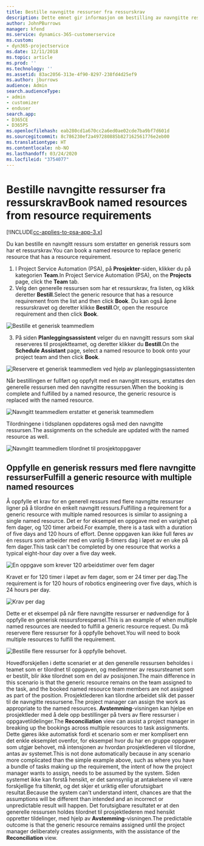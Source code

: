 ```yaml
---
title: Bestille navngitte ressurser fra ressurskrav
description: Dette emnet gir informasjon om bestilling av navngitte ressurser for et generisk ressurskrav.
author: JohnPBurrows
manager: kfend
ms.service: dynamics-365-customerservice
ms.custom:
- dyn365-projectservice
ms.date: 12/11/2018
ms.topic: article
ms.prod: ''
ms.technology: ''
ms.assetid: 83ac2056-313e-4f90-8297-238fd4d25ef9
ms.author: jburrows
audience: Admin
search.audienceType:
- admin
- customizer
- enduser
search.app:
- D365CE
- D365PS
ms.openlocfilehash: eab280cd1a670cc2a6ed0ae02cde7ba9bf7d601d
ms.sourcegitcommit: 8c786230ef2a497280885b827162561776e2eb00
ms.translationtype: HT
ms.contentlocale: nb-NO
ms.lasthandoff: 03/24/2020
ms.locfileid: "3754077"
---
```

# <a name="book-named-resources-from-resource-requirements"></a><span data-ttu-id="92899-103">Bestille navngitte ressurser fra ressurskrav</span><span class="sxs-lookup"><span data-stu-id="92899-103">Book named resources from resource requirements</span></span>

[!INCLUDE[cc-applies-to-psa-app-3.x](../includes/cc-applies-to-psa-app-3x.md)]

<span data-ttu-id="92899-104">Du kan bestille en navngitt ressurs som erstatter en generisk ressurs som har et ressurskrav.</span><span class="sxs-lookup"><span data-stu-id="92899-104">You can book a named resource to replace generic resource that has a resource requirement.</span></span>

1. <span data-ttu-id="92899-105">I Project Service Automation (PSA), på **Prosjekter**-siden, klikker du på kategorien **Team**.</span><span class="sxs-lookup"><span data-stu-id="92899-105">In Project Service Automation (PSA), on the **Projects** page, click the **Team** tab.</span></span>
2. <span data-ttu-id="92899-106">Velg den generelle ressursen som har et ressurskrav, fra listen, og klikk deretter **Bestill**.</span><span class="sxs-lookup"><span data-stu-id="92899-106">Select the generic resource that has a resource requirement from the list and then click **Book**.</span></span> <span data-ttu-id="92899-107">Du kan også åpne ressurskravet og deretter klikke **Bestill**.</span><span class="sxs-lookup"><span data-stu-id="92899-107">Or, open the resource requirement and then click **Book**.</span></span>


![Bestille et generisk teammedlem](media/RM-how-to-14.png)


3. <span data-ttu-id="92899-109">På siden **Planleggingsassistent** velger du en navngitt ressurs som skal reserveres til prosjektteamet, og deretter klikker du **Bestill**.</span><span class="sxs-lookup"><span data-stu-id="92899-109">On the **Schedule Assistant** page, select a named resource to book onto your project team and then click **Book**.</span></span>

![Reservere et generisk teammedlem ved hjelp av planleggingsassistenten](media/RM-how-to-15.png)

<span data-ttu-id="92899-111">Når bestillingen er fullført og oppfylt med en navngitt ressurs, erstattes den generelle ressursen med den navngitte ressursen.</span><span class="sxs-lookup"><span data-stu-id="92899-111">When the booking is complete and fulfilled by a named resource, the generic resource is replaced with the named resource.</span></span>

![Navngitt teammedlem erstatter et generisk teammedlem](media/RM-how-to-16.png)

<span data-ttu-id="92899-113">Tilordningene i tidsplanen oppdateres også med den navngitte ressursen.</span><span class="sxs-lookup"><span data-stu-id="92899-113">The assignments on the schedule are updated with the named resource as well.</span></span>

![Navngitt teammedlem tilordnet til prosjektoppgaver](media/RM-how-to-17.png)

## <a name="fulfill-a-generic-resource-with-multiple-named-resources"></a><span data-ttu-id="92899-115">Oppfylle en generisk ressurs med flere navngitte ressurser</span><span class="sxs-lookup"><span data-stu-id="92899-115">Fulfill a generic resource with multiple named resources</span></span>
<span data-ttu-id="92899-116">Å oppfylle et krav for en generell ressurs med flere navngitte ressurser ligner på å tilordne én enkelt navngitt ressurs.</span><span class="sxs-lookup"><span data-stu-id="92899-116">Fulfilling a requirement for a generic resource with multiple named resources is similar to assigning a single named resource.</span></span> <span data-ttu-id="92899-117">Det er for eksempel en oppgave med en varighet på fem dager, og 120 timer arbeid.</span><span class="sxs-lookup"><span data-stu-id="92899-117">For example, there is a task with a duration of five days and 120 hours of effort.</span></span> <span data-ttu-id="92899-118">Denne oppgaven kan ikke full føres av én ressurs som arbeider med en vanlig 8-timers dag i løpet av en uke på fem dager.</span><span class="sxs-lookup"><span data-stu-id="92899-118">This task can't be completed by one resource that works a typical eight-hour day over a five day week.</span></span> 

![En oppgave som krever 120 arbeidstimer over fem dager](media/RM-how-to-21.png)

<span data-ttu-id="92899-120">Kravet er for 120 timer i løpet av fem dager, som er 24 timer per dag.</span><span class="sxs-lookup"><span data-stu-id="92899-120">The requirement is for 120 hours of robotics engineering over five days, which is 24 hours per day.</span></span>

![Krav per dag](media/RM-how-to-22.png)

<span data-ttu-id="92899-122">Dette er et eksempel på når flere navngitte ressurser er nødvendige for å oppfylle en generisk ressursforespørsel.</span><span class="sxs-lookup"><span data-stu-id="92899-122">This is an example of when multiple named resources are needed to fulfill a generic resource request.</span></span> <span data-ttu-id="92899-123">Du må reservere flere ressurser for å oppfylle behovet.</span><span class="sxs-lookup"><span data-stu-id="92899-123">You will need to book multiple resources to fulfill the requirement.</span></span>

![Bestille flere ressurser for å oppfylle behovet.](media/RM-how-to-23.png)

<span data-ttu-id="92899-125">Hovedforskjellen i dette scenariet er at den generelle ressursen beholdes i teamet som er tilordnet til oppgaven, og medlemmer av ressursteamet som er bestilt, blir ikke tilordnet som en del av posisjonen.</span><span class="sxs-lookup"><span data-stu-id="92899-125">The main difference in this scenario is that the generic resource remains on the team assigned to the task, and the booked named resource team members are not assigned as part of the position.</span></span> <span data-ttu-id="92899-126">Prosjektlederen kan tilordne arbeidet slik det passer til de navngitte ressursene.</span><span class="sxs-lookup"><span data-stu-id="92899-126">The project manager can assign the work as appropriate to the named resources.</span></span> <span data-ttu-id="92899-127">**Avstemming**-visningen kan hjelpe en prosjektleder med å dele opp bestillinger på tvers av flere ressurser i oppgavetildelinger.</span><span class="sxs-lookup"><span data-stu-id="92899-127">The **Reconciliation** view can assist a project manager in breaking up the bookings across multiple resources to task assignments.</span></span> <span data-ttu-id="92899-128">Dette gjøres ikke automatisk fordi et scenario som er mer komplisert enn det enkle eksemplet ovenfor, for eksempel hvor du har en gruppe oppgaver som utgjør behovet, må intensjonen av hvordan prosjektlederen vil tilordne, antas av systemet.</span><span class="sxs-lookup"><span data-stu-id="92899-128">This is not done automatically because in any scenario more complicated than the simple example above, such as where you have a bundle of tasks making up the requirement, the intent of how the project manager wants to assign, needs to be assumed by the system.</span></span> <span data-ttu-id="92899-129">Siden systemet ikke kan forstå hensikt, er det sannsynlig at antakelsene vil være forskjellige fra tiltenkt, og det skjer et uriktig eller uforutsigbart resultat.</span><span class="sxs-lookup"><span data-stu-id="92899-129">Because the system can't understand intent, chances are that the assumptions will be different than intended and an incorrect or unpredictable result will happen.</span></span> <span data-ttu-id="92899-130">Det forutsigbare resultatet er at den generelle ressursen holdes tilordnet til prosjektlederen med hensikt oppretter tildelinger, med hjelp av **Avstemming**-visningen.</span><span class="sxs-lookup"><span data-stu-id="92899-130">The predictable outcome is that the generic resource remains assigned until the project manager deliberately creates assignments, with the assistance of the **Reconciliation** view.</span></span>


